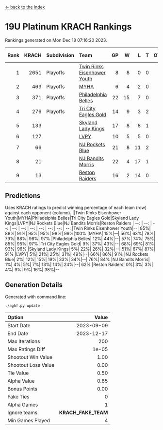 [<- back to the index](readme.md)
# 19U Platinum KRACH Rankings
Rankings generated on Mon Dec 18 07:16:20 2023.

Rank|KRACH|Subdivision|Team|GP|W|L|T|OTW|OTL|SoS|Exp Wins|Win Diff
---:|---:|:---|:---|---:|---:|---:|---:|---:|---:|---:|---:|---:
1|2651|Playoffs|[Twin Rinks Eisenhower Youth](https://gamesheetstats.com/seasons/3663/teams/140861/schedule)|8|8|0|0|0|0|46|8.8|-0.0
2|469|Playoffs|[MYHA](https://gamesheetstats.com/seasons/3663/teams/140863/schedule)|6|4|2|0|0|0|243|4.9|0.0
3|371|Playoffs|[Philadelphia Belles](https://gamesheetstats.com/seasons/3663/teams/140864/schedule)|22|15|7|0|0|0|564|15.9|0.0
4|276|Playoffs|[Tri City Eagles Gold](https://gamesheetstats.com/seasons/3663/teams/140869/schedule)|14|9|3|2|0|0|136|10.9|0.0
5|133||[Skyland Lady Kings](https://gamesheetstats.com/seasons/3663/teams/140865/schedule)|17|8|8|1|0|0|342|9.4|0.0
6|127||[LVPY](https://gamesheetstats.com/seasons/3663/teams/140860/schedule)|10|5|5|0|0|0|165|5.9|0.0
7|66||[NJ Rockets Blue](https://gamesheetstats.com/seasons/3663/teams/140867/schedule)|21|8|11|2|0|0|491|9.9|0.0
8|21||[NJ Bandits Morris](https://gamesheetstats.com/seasons/3663/teams/140866/schedule)|22|4|17|1|0|0|349|5.4|0.0
9|13||[Reston Raiders](https://gamesheetstats.com/seasons/3663/teams/140868/schedule)|16|2|14|0|0|0|445|2.9|0.0

## Predictions
Uses KRACH ratings to predict winning percentage of each team (row) against each opponent (column).
||Twin Rinks Eisenhower Youth|MYHA|Philadelphia Belles|Tri City Eagles Gold|Skyland Lady Kings|LVPY|NJ Rockets Blue|NJ Bandits Morris|Reston Raiders
| --: | --: | --: | --: | --: | --: | --: | --: | --: | --: 
|Twin Rinks Eisenhower Youth|--| 85%| 88%| 91%| 95%| 95%| 98%| 99%|100%
|MYHA| 15%|--| 56%| 63%| 78%| 79%| 88%| 96%| 97%
|Philadelphia Belles| 12%| 44%|--| 57%| 74%| 75%| 85%| 95%| 97%
|Tri City Eagles Gold|  9%| 37%| 43%|--| 68%| 69%| 81%| 93%| 96%
|Skyland Lady Kings|  5%| 22%| 26%| 32%|--| 51%| 67%| 87%| 91%
|LVPY|  5%| 21%| 25%| 31%| 49%|--| 66%| 86%| 91%
|NJ Rockets Blue|  2%| 12%| 15%| 19%| 33%| 34%|--| 76%| 84%
|NJ Bandits Morris|  1%|  4%|  5%|  7%| 13%| 14%| 24%|--| 62%
|Reston Raiders|  0%|  3%|  3%|  4%|  9%|  9%| 16%| 38%|--

## Generation Details

Generated with command line:
```
./aghf.py update
```

| Option | Value |
| :----- | ----: |
| Start Date | 2023-09-09 |
| End Date | 2023-12-17 |
| Max Iterations | 200 |
| Max Ratings Diff | 1e-05 |
| Shootout Win Value | 1.00 |
| Shootout Loss Value | 0.00 |
| Tie Value | 0.50 |
| Alpha Value | 0.85 |
| Bonus Points | 0.00 |
| Fake Ties | 0 |
| Alpha Games | 1 |
| Ignore teams | __KRACH_FAKE_TEAM__ |
| Min Games Played | 4 |

